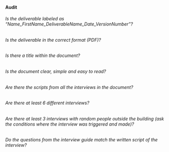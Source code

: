 #### Audit

###### Is the deliverable labeled as “Name_FirstName_DeliverableName_Date_VersionNumber”?
###### Is the deliverable in the correct format (PDF)?
###### Is there a title within the document?
###### Is the document clear, simple and easy to read?
###### Are there the scripts from all the interviews in the document?
###### Are there at least 6 different interviews?
###### Are there at least 3 interviews with random people outside the building (ask the conditions where the interview was triggered and made)?
###### Do the questions from the interview guide match the written script of the interview?